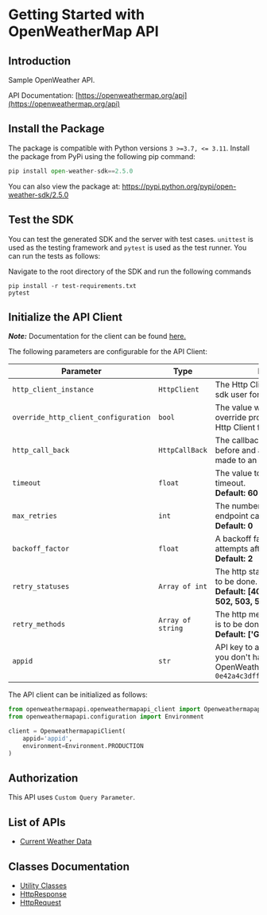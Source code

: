 
# Getting Started with OpenWeatherMap API

## Introduction

Sample OpenWeather API.

API Documentation: [https://openweathermap.org/api](https://openweathermap.org/api)

## Install the Package

The package is compatible with Python versions `3 >=3.7, <= 3.11`.
Install the package from PyPi using the following pip command:

```python
pip install open-weather-sdk==2.5.0
```

You can also view the package at:
https://pypi.python.org/pypi/open-weather-sdk/2.5.0

## Test the SDK

You can test the generated SDK and the server with test cases. `unittest` is used as the testing framework and `pytest` is used as the test runner. You can run the tests as follows:

Navigate to the root directory of the SDK and run the following commands

```
pip install -r test-requirements.txt
pytest
```

## Initialize the API Client

**_Note:_** Documentation for the client can be found [here.](https://www.github.com/SidneyAllen/open-weather-python-sdk/tree/2.5.0/doc/client.md)

The following parameters are configurable for the API Client:

| Parameter | Type | Description |
|  --- | --- | --- |
| `http_client_instance` | `HttpClient` | The Http Client passed from the sdk user for making requests |
| `override_http_client_configuration` | `bool` | The value which determines to override properties of the passed Http Client from the sdk user |
| `http_call_back` | `HttpCallBack` | The callback value that is invoked before and after an HTTP call is made to an endpoint |
| `timeout` | `float` | The value to use for connection timeout. <br> **Default: 60** |
| `max_retries` | `int` | The number of times to retry an endpoint call if it fails. <br> **Default: 0** |
| `backoff_factor` | `float` | A backoff factor to apply between attempts after the second try. <br> **Default: 2** |
| `retry_statuses` | `Array of int` | The http statuses on which retry is to be done. <br> **Default: [408, 413, 429, 500, 502, 503, 504, 521, 522, 524]** |
| `retry_methods` | `Array of string` | The http methods on which retry is to be done. <br> **Default: ['GET', 'PUT']** |
| `appid` | `str` | API key to authorize requests. If you don't have an OpenWeatherMap API key, use `0e42a4c3dff34f7e42dbfcd804a5c917` |

The API client can be initialized as follows:

```python
from openweathermapapi.openweathermapapi_client import OpenweathermapapiClient
from openweathermapapi.configuration import Environment

client = OpenweathermapapiClient(
    appid='appid',
    environment=Environment.PRODUCTION
)
```

## Authorization

This API uses `Custom Query Parameter`.

## List of APIs

* [Current Weather Data](https://www.github.com/SidneyAllen/open-weather-python-sdk/tree/2.5.0/doc/controllers/current-weather-data.md)

## Classes Documentation

* [Utility Classes](https://www.github.com/SidneyAllen/open-weather-python-sdk/tree/2.5.0/doc/utility-classes.md)
* [HttpResponse](https://www.github.com/SidneyAllen/open-weather-python-sdk/tree/2.5.0/doc/http-response.md)
* [HttpRequest](https://www.github.com/SidneyAllen/open-weather-python-sdk/tree/2.5.0/doc/http-request.md)

